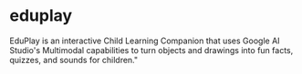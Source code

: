 # eduplay
EduPlay is an interactive Child Learning Companion that uses Google AI Studio's Multimodal capabilities to turn objects and drawings into fun facts, quizzes, and sounds for children."
